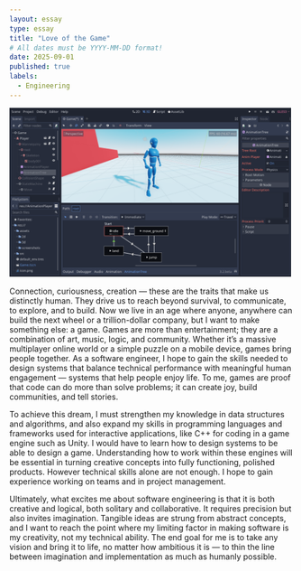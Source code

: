 ```yaml
---
layout: essay
type: essay
title: "Love of the Game"
# All dates must be YYYY-MM-DD format!
date: 2025-09-01
published: true
labels:
  - Engineering
---
```


<img width="500px" class="rounded float-start pe-4" src="../img/love-of-the-game/godot-engine.png">

Connection, curiousness, creation — these are the traits that make us distinctly human. They drive us to reach beyond survival, to communicate, to explore, and to build. Now we live in an age where anyone, anywhere can build the next wheel or a trillion-dollar company, but I want to make something else: a game. Games are more than entertainment; they are a combination of art, music, logic, and community. Whether it’s a massive multiplayer online world or a simple puzzle on a mobile device, games bring people together. As a software engineer, I hope to gain the skills needed to design systems that balance technical performance with meaningful human engagement — systems that help people enjoy life. To me, games are proof that code can do more than solve problems; it can create joy, build communities, and tell stories.

To achieve this dream, I must strengthen my knowledge in data structures and algorithms, and also expand my skills in programming languages and frameworks used for interactive applications, like C++ for coding in a game engine such as Unity. I would have to learn how to design systems to be able to design a game. Understanding how to work within these engines will be essential in turning creative concepts into fully functioning, polished products. However technical skills alone are not enough. I hope to gain experience working on teams and in project management.

Ultimately, what excites me about software engineering is that it is both creative and logical, both solitary and collaborative. It requires precision but also invites imagination. Tangible ideas are strung from abstract concepts, and I want to reach the point where my limiting factor in making software is my creativity, not my technical ability. The end goal for me is to take any vision and bring it to life, no matter how ambitious it is — to thin the line between imagination and implementation as much as humanly possible.
